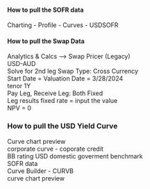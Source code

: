 #### How to pull the SOFR data
Charting - Profile - Curves - USDSOFR

#### How to pull the Swap Data
Analytics & Calcs --> Swap Pricer (Legacy) <br/>
USD-AUD <br/>
Solve for 2nd leg
Swap Type: Cross Currency <br/>
Start Date = Valuation Date = 3/28/2024 <br/>
tenor 1Y <br/>
Pay Leg, Receive Leg: Both Fixed <br/>
Leg results fixed rate = input the value <br/>
NPV = 0

### How to pull the USD Yield Curve
Curve chart preview <br/>
corporate curve - coporate credit <br/>
BB rating USD domestic goverment benchmark <br/>
SOFR data <br/>
Curve Builder - CURVB <br/>
curve chart preview

